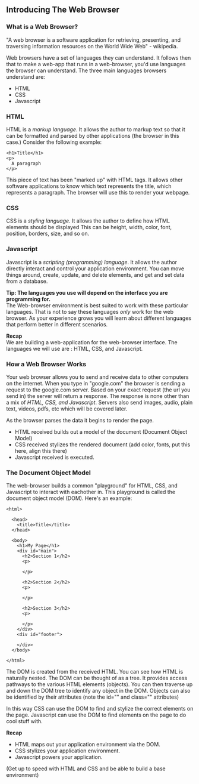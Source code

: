 ## Introducing The Web Browser

### What is a Web Browser?

"A web browser is a software application for retrieving, presenting, and traversing information resources on the World Wide Web" - wikipedia.

Web browsers have a set of languages they can understand. 
It follows then that to make a web-app that runs in a web-browser, you'd use languages the browser can understand.  The three main languages browsers understand are:

- HTML
- CSS
- Javascript

### HTML

HTML is a _markup language_. It allows the author to markup text so that it can be formatted and parsed by other applications (the browser in this case.)
Consider the following example:

    <h1>Title</h1>
    <p>
      A paragraph
    </p>

This piece of text has been "marked up" with HTML tags. It allows other software applications to know
which text represents the title, which represents a paragraph.
The browser will use this to render your webpage.

### CSS

CSS is a _styling language_. It allows the author to define how HTML elements should be displayed
This can be height, width, color, font, position, borders, size, and so on.

### Javascript

Javascript is a _scripting (programming) language_. It allows the author directly interact and control
your application environment. You can move things around, create, update, and delete elements,
and get and set data from a database.

**Tip: The languages you use will depend on the interface you are programming for.**  
The Web-browser environment is best suited to work with these particular languages.
That is not to say these languages _only_ work for the web browser. 
As your experience grows you will learn about different languages that perform better in different scenarios.

**Recap**  
We are building a web-application for the web-browser interface.
The languages we will use are : HTML, CSS, and Javascript.
  
### How a Web Browser Works

Your web browser allows you to send and receive data to other computers on the internet.
When you type in "google.com" the browser is sending a request to the google.com server.
Based on your exact request (the url you send in) the server will return a response.
The response is none other than a mix of _HTML, CSS, and Javascript_. 
Servers also send images, audio, plain text, videos, pdfs, etc which will be covered later.

As the browser parses the data it begins to render the page.

- HTML received builds out a model of the document (Document Object Model)
- CSS received stylizes the rendered document (add color, fonts, put this here, align this there)
- Javascript received is executed.

### The Document Object Model

The web-browser builds a common "playground" for HTML, CSS, and Javascript to interact with eachother in.
This playground is called the document object model (DOM). Here's an example:
  
  
    <html>
      
      <head>
        <title>Title</title>
      </head>
      
      <body>
        <h1>My Page</h1>
        <div id="main">
          <h2>Section 1</h2>
          <p>
      
          </p>
    
          <h2>Section 2</h2>
          <p>
    
          </p>  
    
          <h2>Section 3</h2>
          <p>
      
          </p>
        </div>
        <div id="footer">
    
        </div>
      </body>
      
    </html>

The DOM is created from the received HTML. You can see how HTML is naturally nested.
The DOM can be thought of as a tree. It provides access pathways to the various HTML elements (objects).
You can then traverse up and down the DOM tree to identify any object in the DOM.
Objects can also be identified by their attributes (note the id="" and class="" attributes)

In this way CSS can use the DOM to find and stylize the correct elements on the page.
Javascript can use the DOM to find elements on the page to do cool stuff with.

**Recap**  

- HTML maps out your application environment via the DOM.
- CSS stylizes your application environment.
- Javascript powers your application.


(Get up to speed with HTML and CSS and be able to build a base environment)

